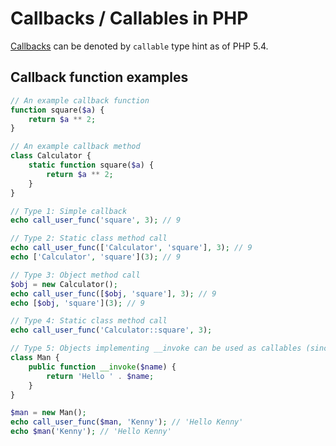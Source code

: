 # Callbacks / Callables in PHP

[Callbacks](https://www.php.net/manual/en/language.types.callable.php) can be denoted by `callable` type hint as of PHP 5.4.

## Callback function examples

```php
// An example callback function
function square($a) {
    return $a ** 2;
}

// An example callback method
class Calculator {
    static function square($a) {
        return $a ** 2;
    }
}

// Type 1: Simple callback
echo call_user_func('square', 3); // 9

// Type 2: Static class method call
echo call_user_func(['Calculator', 'square'], 3); // 9
echo ['Calculator', 'square'](3); // 9

// Type 3: Object method call
$obj = new Calculator();
echo call_user_func([$obj, 'square'], 3); // 9
echo [$obj, 'square'](3); // 9

// Type 4: Static class method call
echo call_user_func('Calculator::square', 3);

// Type 5: Objects implementing __invoke can be used as callables (since PHP 5.3)
class Man {
    public function __invoke($name) {
        return 'Hello ' . $name;
    }
}

$man = new Man();
echo call_user_func($man, 'Kenny'); // 'Hello Kenny'
echo $man('Kenny'); // 'Hello Kenny'
```

